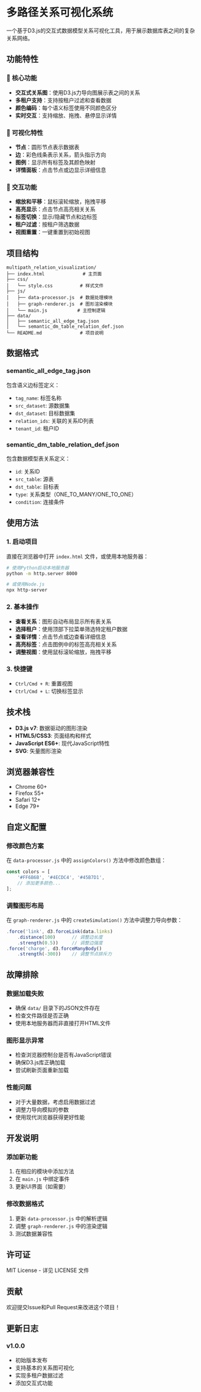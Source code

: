 # 多路径关系可视化系统

一个基于D3.js的交互式数据模型关系可视化工具，用于展示数据库表之间的复杂关系网络。

## 功能特性

### 🎯 核心功能
- **交互式关系图**：使用D3.js力导向图展示表之间的关系
- **多租户支持**：支持按租户过滤和查看数据
- **颜色编码**：每个语义标签使用不同颜色区分
- **实时交互**：支持缩放、拖拽、悬停显示详情

### 🎨 可视化特性
- **节点**：圆形节点表示数据表
- **边**：彩色线条表示关系，箭头指示方向
- **图例**：显示所有标签及其颜色映射
- **详情面板**：点击节点或边显示详细信息

### 🔧 交互功能
- **缩放和平移**：鼠标滚轮缩放，拖拽平移
- **高亮显示**：点击节点高亮相关关系
- **标签切换**：显示/隐藏节点和边标签
- **租户过滤**：按租户筛选数据
- **视图重置**：一键重置到初始视图

## 项目结构

```
multipath_relation_visualization/
├── index.html              # 主页面
├── css/
│   └── style.css          # 样式文件
├── js/
│   ├── data-processor.js  # 数据处理模块
│   ├── graph-renderer.js  # 图形渲染模块
│   └── main.js           # 主控制逻辑
├── data/
│   ├── semantic_all_edge_tag.json
│   └── semantic_dm_table_relation_def.json
└── README.md              # 项目说明
```

## 数据格式

### semantic_all_edge_tag.json
包含语义边标签定义：
- `tag_name`: 标签名称
- `src_dataset`: 源数据集
- `dst_dataset`: 目标数据集
- `relation_ids`: 关联的关系ID列表
- `tenant_id`: 租户ID

### semantic_dm_table_relation_def.json
包含数据模型表关系定义：
- `id`: 关系ID
- `src_table`: 源表
- `dst_table`: 目标表
- `type`: 关系类型（ONE_TO_MANY/ONE_TO_ONE）
- `condition`: 连接条件

## 使用方法

### 1. 启动项目
直接在浏览器中打开 `index.html` 文件，或使用本地服务器：

```bash
# 使用Python启动本地服务器
python -m http.server 8000

# 或使用Node.js
npx http-server
```

### 2. 基本操作
- **查看关系**：图形自动布局显示所有表关系
- **选择租户**：使用顶部下拉菜单筛选特定租户数据
- **查看详情**：点击节点或边查看详细信息
- **高亮标签**：点击图例中的标签高亮相关关系
- **调整视图**：使用鼠标滚轮缩放，拖拽平移

### 3. 快捷键
- `Ctrl/Cmd + R`: 重置视图
- `Ctrl/Cmd + L`: 切换标签显示

## 技术栈

- **D3.js v7**: 数据驱动的图形渲染
- **HTML5/CSS3**: 页面结构和样式
- **JavaScript ES6+**: 现代JavaScript特性
- **SVG**: 矢量图形渲染

## 浏览器兼容性

- Chrome 60+
- Firefox 55+
- Safari 12+
- Edge 79+

## 自定义配置

### 修改颜色方案
在 `data-processor.js` 中的 `assignColors()` 方法中修改颜色数组：

```javascript
const colors = [
    '#FF6B6B', '#4ECDC4', '#45B7D1', 
    // 添加更多颜色...
];
```

### 调整图形布局
在 `graph-renderer.js` 中的 `createSimulation()` 方法中调整力导向参数：

```javascript
.force('link', d3.forceLink(data.links)
    .distance(100)      // 调整边长度
    .strength(0.5))     // 调整边强度
.force('charge', d3.forceManyBody()
    .strength(-300))    // 调整节点排斥力
```

## 故障排除

### 数据加载失败
- 确保 `data/` 目录下的JSON文件存在
- 检查文件路径是否正确
- 使用本地服务器而非直接打开HTML文件

### 图形显示异常
- 检查浏览器控制台是否有JavaScript错误
- 确保D3.js库正确加载
- 尝试刷新页面重新加载

### 性能问题
- 对于大量数据，考虑启用数据过滤
- 调整力导向模拟的参数
- 使用现代浏览器获得更好性能

## 开发说明

### 添加新功能
1. 在相应的模块中添加方法
2. 在 `main.js` 中绑定事件
3. 更新UI界面（如需要）

### 修改数据格式
1. 更新 `data-processor.js` 中的解析逻辑
2. 调整 `graph-renderer.js` 中的渲染逻辑
3. 测试数据兼容性

## 许可证

MIT License - 详见 LICENSE 文件

## 贡献

欢迎提交Issue和Pull Request来改进这个项目！

## 更新日志

### v1.0.0
- 初始版本发布
- 支持基本的关系图可视化
- 实现多租户数据过滤
- 添加交互式功能
